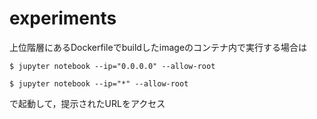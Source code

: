 # experiments

上位階層にあるDockerfileでbuildしたimageのコンテナ内で実行する場合は


```ホストOSがmacの場合
$ jupyter notebook --ip="0.0.0.0" --allow-root
```

```ホストOSがlinuxの場合
$ jupyter notebook --ip="*" --allow-root
```

で起動して，提示されたURLをアクセス